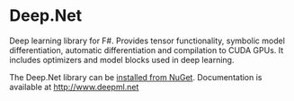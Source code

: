 Deep.Net
========

Deep learning library for F#. 
Provides tensor functionality, symbolic model differentiation, automatic differentiation and compilation to CUDA GPUs. 
It includes optimizers and model blocks used in deep learning.

The Deep.Net library can be [installed from NuGet](https://nuget.org/packages/DeepNet).
Documentation is available at http://www.deepml.net


